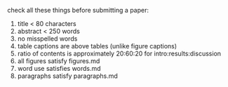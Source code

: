 check all these things before submitting a paper:

1. title < 80 characters
2. abstract < 250 words
4. no misspelled words
6. table captions are above tables (unlike figure captions)
8. ratio of contents is approximately 20:60:20 for intro:results:discussion
5. all figures satisfy figures.md
7. word use satisfies words.md
8. paragraphs satisfy paragraphs.md
